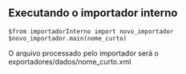 
Executando o importador interno
--------------------------------

    $from importadorInterno import novo_importador
    $novo_importador.main(nome_curto)

O arquivo processado pelo importador será o exportadores/dados/nome_curto.xml


